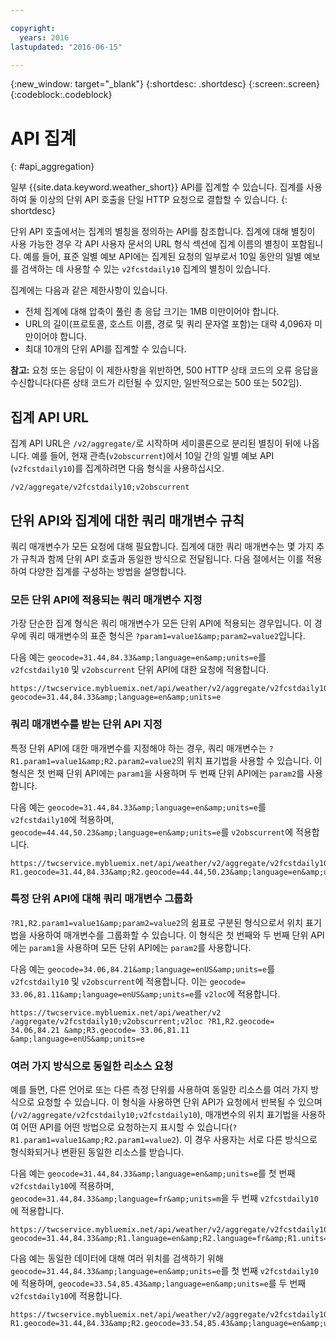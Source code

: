 ```yaml
---

copyright:
  years: 2016
lastupdated: "2016-06-15"

---
```


{:new_window: target="_blank"}
{:shortdesc: .shortdesc}
{:screen:.screen}
{:codeblock:.codeblock}

# API 집계
{: #api_aggregation}

일부 {{site.data.keyword.weather_short}} API를 집계할 수 있습니다. 집계를 사용하여 둘 이상의 단위 API 호출을 단일 HTTP 요청으로
결합할 수 있습니다.
{: shortdesc}

단위 API 호출에서는 집계의 별칭을 정의하는 API를 참조합니다. 집계에 대해
별칭이 사용 가능한 경우 각 API 사용자 문서의 URL 형식 섹션에 집계 이름의
별칭이 포함됩니다. 예를 들어, 표준 일별 예보 API에는 집계된 요청의 일부로서
10일 동안의 일별 예보를 검색하는 데 사용할 수 있는 `v2fcstdaily10` 집계의
별칭이 있습니다.

집계에는 다음과 같은 제한사항이 있습니다.

* 전체 집계에 대해 압축이 풀린 총 응답 크기는 1MB 미만이어야
합니다.
* URL의 길이(프로토콜, 호스트 이름, 경로 및 쿼리 문자열 포함)는
대략 4,096자 미만이어야 합니다.
* 최대 10개의 단위 API를 집계할 수 있습니다.

**참고:** 요청 또는 응답이 이 제한사항을 위반하면,
500 HTTP 상태 코드의 오류 응답을 수신합니다(다른 상태 코드가 리턴될 수 있지만,
일반적으로는 500 또는 502임). 

## 집계 API URL
집계 API URL은 `/v2/aggregate/`로 시작하며
세미콜론으로 분리된 별칭이 뒤에 나옵니다.
예를 들어, 현재 관측(`v2obscurrent`)에서
10일 간의 일별 예보 API (`v2fcstdaily10`)를 집계하려면 다음 형식을 사용하십시오. 

```
/v2/aggregate/v2fcstdaily10;v2obscurrent
```

## 단위 API와 집계에 대한 쿼리 매개변수 규칙
쿼리 매개변수가 모든 요청에 대해
필요합니다. 집계에 대한 쿼리 매개변수는
몇 가지 추가 규칙과 함께 단위 API 호출과
동일한 방식으로 전달됩니다. 다음 절에서는
이를 적용하여 다양한 집계를 구성하는 방법을 설명합니다.

### 모든 단위 API에 적용되는 쿼리 매개변수 지정

가장 단순한 집계 형식은
쿼리 매개변수가 모든 단위 API에 적용되는 경우입니다. 이 경우에 쿼리 매개변수의 표준 형식은
`?param1=value1&amp;param2=value2`입니다. 

다음 예는
`geocode=31.44,84.33&amp;language=en&amp;units=e`를
`v2fcstdaily10` 및 `v2obscurrent` 단위 API에 대한
요청에 적용합니다. 

```
https://twcservice.mybluemix.net/api/weather/v2/aggregate/v2fcstdaily10;v2obscurrent?geocode=31.44,84.33&amp;language=en&amp;units=e
```

### 쿼리 매개변수를 받는 단위 API 지정 

특정 단위 API에 대한 매개변수를 지정해야 하는 경우, 쿼리 매개변수는
`?R1.param1=value1&amp;R2.param2=value2`의 위치 표기법을
사용할 수 있습니다. 이 형식은 첫 번째 단위 API에는 `param1`을 사용하며
두 번째 단위 API에는 `param2`를 사용합니다. 

다음 예는
`geocode=31.44,84.33&amp;language=en&amp;units=e`를
`v2fcstdaily10`에 적용하며, `geocode=44.44,50.23&amp;language=en&amp;units=e`를
`v2obscurrent`에 적용합니다. 

```
https://twcservice.mybluemix.net/api/weather/v2/aggregate/v2fcstdaily10;v2obscurrent?R1.geocode=31.44,84.33&amp;R2.geocode=44.44,50.23&amp;language=en&amp;units=e
```

### 특정 단위 API에 대해 쿼리 매개변수 그룹화 

`?R1,R2.param1=value1&amp;param2=value2`의 쉼표로 구분된 형식으로서
위치 표기법을 사용하여 매개변수를 그룹화할 수 있습니다.
이 형식은 첫 번째와 두 번째 단위 API에는 `param1`을 사용하며
모든 단위 API에는 `param2`를 사용합니다. 

다음 예는 `geocode=34.06,84.21&amp;language=enUS&amp;units=e`를
`v2fcstdaily10` 및 `v2obscurrent`에 적용합니다. 
이는 `geocode= 33.06,81.11&amp;language=enUS&amp;units=e`를 `v2loc`에 적용합니다. 

```
https://twcservice.mybluemix.net/api/weather/v2 /aggregate/v2fcstdaily10;v2obscurrent;v2loc ?R1,R2.geocode= 34.06,84.21 &amp;R3.geocode= 33.06,81.11 &amp;language=enUS&amp;units=e
```

### 여러 가지 방식으로 동일한 리소스 요청

예를 들면, 다른 언어로 또는 다른 측정 단위를 사용하여
동일한 리소스를 여러 가지 방식으로 요청할 수 있습니다. 이 형식을 사용하면
단위 API가 요청에서 반복될 수 있으며(`/v2/aggregate/v2fcstdaily10;v2fcstdaily10`),
매개변수의 위치 표기법을 사용하여 어떤 API를 어떤 방법으로 요청하는지
표시할 수 있습니다(`?R1.param1=value1&amp;R2.param1=value2`). 이 경우 사용자는
서로 다른 방식으로 형식화되거나 변환된 동일한 리소스를 받습니다.

다음 예는 `geocode=31.44,84.33&amp;language=en&amp;units=e`를
첫 번째 `v2fcstdaily10`에 적용하며, `geocode=31.44,84.33&amp;language=fr&amp;units=m`을
두 번째 `v2fcstdaily10`에 적용합니다. 

```
https://twcservice.mybluemix.net/api/weather/v2/aggregate/v2fcstdaily10;v2fcstdaily10?geocode=31.44,84.33&amp;R1.language=en&amp;R2.language=fr&amp;R1.units=e&amp;R2.units=m
```

다음 예는 동일한 데이터에 대해 여러 위치를 검색하기 위해
`geocode=31.44,84.33&amp;language=en&amp;units=e`를
첫 번째 `v2fcstdaily10`에 적용하며,
`geocode=33.54,85.43&amp;language=en&amp;units=e`를
두 번째 `v2fcstdaily10`에 적용합니다. 

```
https://twcservice.mybluemix.net/api/weather/v2/aggregate/v2fcstdaily10;v2fcstdaily10?R1.geocode=31.44,84.33&amp;R2.geocode=33.54,85.43&amp;language=en&amp;units=e
```




